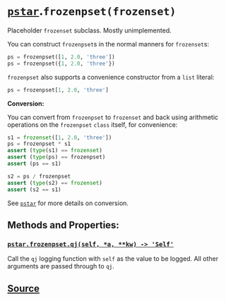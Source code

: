 # [`pstar`](./pstar.md).`frozenpset(frozenset)`

Placeholder `frozenset` subclass. Mostly unimplemented.

You can construct `frozenpset`s in the normal manners for `frozenset`s:
```python
ps = frozenpset([1, 2.0, 'three'])
ps = frozenpset({1, 2.0, 'three'})
```

`frozenpset` also supports a convenience constructor from a `list` literal:
```python
ps = frozenpset[1, 2.0, 'three']
```

**Conversion:**

You can convert from `frozenpset` to `frozenset` and back using arithmetic
operations on the `frozenpset` `class` itself, for convenience:
```python
s1 = frozenset([1, 2.0, 'three'])
ps = frozenpset * s1
assert (type(s1) == frozenset)
assert (type(ps) == frozenpset)
assert (ps == s1)

s2 = ps / frozenpset
assert (type(s2) == frozenset)
assert (s2 == s1)
```

See [`pstar`](./pstar_pstar.md) for more details on conversion.

## Methods and Properties:

### [`pstar.frozenpset.qj(self, *a, **kw) -> 'Self'`](./pstar_frozenpset_qj.md)

Call the `qj` logging function with `self` as the value to be logged. All other arguments are passed through to `qj`.

## [Source](../pstar/pstar.py#L931-L986)
